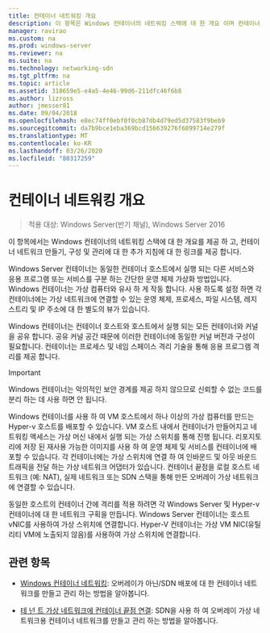 ```yaml
---
title: 컨테이너 네트워킹 개요
description: 이 항목은 Windows 컨테이너의 네트워킹 스택에 대 한 개요 이며 컨테이너 네트워크를 만들고 구성 하 고 관리 하는 방법에 대 한 추가 지침에 대 한 링크를 제공 합니다.
manager: ravirao
ms.custom: na
ms.prod: windows-server
ms.reviewer: na
ms.suite: na
ms.technology: networking-sdn
ms.tgt_pltfrm: na
ms.topic: article
ms.assetid: 318659e5-e4a5-4e46-99d6-211dfc46f6b8
ms.author: lizross
author: jmesser81
ms.date: 09/04/2018
ms.openlocfilehash: e8ec74ff0ebf0f0cb87db4d79ed5d37583f9beb9
ms.sourcegitcommit: da7b9bce1eba369bcd156639276f6899714e279f
ms.translationtype: MT
ms.contentlocale: ko-KR
ms.lasthandoff: 03/26/2020
ms.locfileid: "80317259"
---
```

# <a name="container-networking-overview"></a>컨테이너 네트워킹 개요

>적용 대상: Windows Server(반기 채널), Windows Server 2016

이 항목에서는 Windows 컨테이너의 네트워킹 스택에 대 한 개요를 제공 하 고, 컨테이너 네트워크 만들기, 구성 및 관리에 대 한 추가 지침에 대 한 링크를 제공 합니다.

Windows Server 컨테이너는 동일한 컨테이너 호스트에서 실행 되는 다른 서비스와 응용 프로그램 또는 서비스를 구분 하는 간단한 운영 체제 가상화 방법입니다. Windows 컨테이너는 가상 컴퓨터와 유사 하 게 작동 합니다. 사용 하도록 설정 하면 각 컨테이너에는 가상 네트워크에 연결할 수 있는 운영 체제, 프로세스, 파일 시스템, 레지스트리 및 IP 주소에 대 한 별도의 뷰가 있습니다. 

Windows 컨테이너는 컨테이너 호스트와 호스트에서 실행 되는 모든 컨테이너와 커널을 공유 합니다. 공유 커널 공간 때문에 이러한 컨테이너에 동일한 커널 버전과 구성이 필요합니다. 컨테이너는 프로세스 및 네임 스페이스 격리 기술을 통해 응용 프로그램 격리를 제공 합니다.

>[!IMPORTANT]
>Windows 컨테이너는 악의적인 보안 경계를 제공 하지 않으므로 신뢰할 수 없는 코드를 분리 하는 데 사용 하면 안 됩니다. 

Windows 컨테이너를 사용 하 여 VM 호스트에서 하나 이상의 가상 컴퓨터를 만드는 Hyper-v 호스트를 배포할 수 있습니다. VM 호스트 내에서 컨테이너가 만들어지고 네트워킹 액세스는 가상 머신 내에서 실행 되는 가상 스위치를 통해 진행 됩니다. 리포지토리에 저장 된 재사용 가능한 이미지를 사용 하 여 운영 체제 및 서비스를 컨테이너에 배포할 수 있습니다. 각 컨테이너에는 가상 스위치에 연결 하 여 인바운드 및 아웃 바운드 트래픽을 전달 하는 가상 네트워크 어댑터가 있습니다. 컨테이너 끝점을 로컬 호스트 네트워크 (예: NAT), 실제 네트워크 또는 SDN 스택을 통해 만든 오버레이 가상 네트워크에 연결할 수 있습니다.

동일한 호스트의 컨테이너 간에 격리를 적용 하려면 각 Windows Server 및 Hyper-v 컨테이너에 대 한 네트워크 구획을 만듭니다. Windows Server 컨테이너는 호스트 vNIC를 사용하여 가상 스위치에 연결합니다. Hyper-V 컨테이너는 가상 VM NIC(유틸리티 VM에 노출되지 않음)를 사용하여 가상 스위치에 연결합니다. 

## <a name="related-topics"></a>관련 항목 

- [Windows 컨테이너 네트워킹](https://docs.microsoft.com/virtualization/windowscontainers/container-networking/architecture): 오버레이가 아닌/SDN 배포에 대 한 컨테이너 네트워크를 만들고 관리 하는 방법을 알아봅니다.

- [테 넌 트 가상 네트워크에 컨테이너 끝점 연결](../../manage/Connect-container-endpoints-to-a-Tenant-Virtual-Network.md): SDN을 사용 하 여 오버레이 가상 네트워크용 컨테이너 네트워크를 만들고 관리 하는 방법을 알아봅니다. 